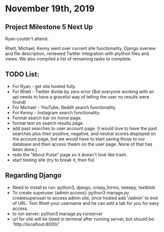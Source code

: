 # November 19th, 2019

## Project Milestone 5 Next Up

Ryan couldn't attend.

Rhett, Michael, Kenny went over current site functionality, Django overiew and file description, reviewed Twitter integration with ptython files and views. We also compiled a list of remaining tasks to complete.

## TODO List:
* For Ryan - get site hosted fully.
* For Rhett - Twitter divide by zero error (But everyone working with an api needs to have a graceful way of telling the user no results were found)
* For Michael - YouTube, Reddit search functionality.
* For Kenny - Instagram search functionality.
* Format search bar on home page.
* format text on search results page.
* add past searches to user account page. (I would love to have the past searches plus their positive, negative, and neutral scores displayed on the account page, but we would have to start saving those to our database and then access theem on the user page. None of that has been done.)
* redo the "About Pulse" page so it doesn't look like trash.
* start testing site (try to break it, then fix)

## Regarding Django

* Need to install to run: python3, django, crispy_forms, tweepy, textblob
* To create superuser (admin access): python3 manage.py createsuperuser to access admin site, once hosted add '/admin' to end of URL. Text Rhett your username and he can add a tab for you for easy access.
* to run server: python3 manage.py runserver
* url for site will be listed in terminal after running server, but should be: 'http://localhost:8000/'
